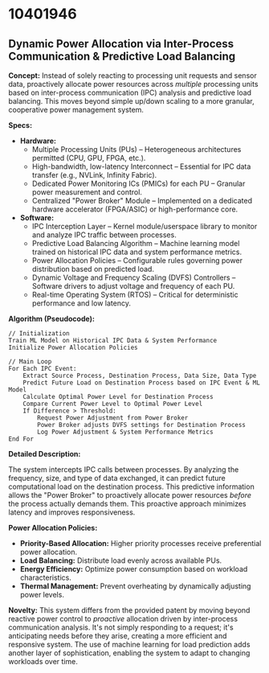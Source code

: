 # 10401946

## Dynamic Power Allocation via Inter-Process Communication & Predictive Load Balancing

**Concept:** Instead of solely reacting to processing unit requests and sensor data, proactively allocate power resources across *multiple* processing units based on inter-process communication (IPC) analysis and predictive load balancing. This moves beyond simple up/down scaling to a more granular, cooperative power management system.

**Specs:**

*   **Hardware:**
    *   Multiple Processing Units (PUs) – Heterogeneous architectures permitted (CPU, GPU, FPGA, etc.).
    *   High-bandwidth, low-latency Interconnect – Essential for IPC data transfer (e.g., NVLink, Infinity Fabric).
    *   Dedicated Power Monitoring ICs (PMICs) for each PU – Granular power measurement and control.
    *   Centralized "Power Broker" Module – Implemented on a dedicated hardware accelerator (FPGA/ASIC) or high-performance core.
*   **Software:**
    *   IPC Interception Layer – Kernel module/userspace library to monitor and analyze IPC traffic between processes.
    *   Predictive Load Balancing Algorithm – Machine learning model trained on historical IPC data and system performance metrics.
    *   Power Allocation Policies – Configurable rules governing power distribution based on predicted load.
    *   Dynamic Voltage and Frequency Scaling (DVFS) Controllers – Software drivers to adjust voltage and frequency of each PU.
    *   Real-time Operating System (RTOS) – Critical for deterministic performance and low latency.

**Algorithm (Pseudocode):**

```
// Initialization
Train ML Model on Historical IPC Data & System Performance
Initialize Power Allocation Policies

// Main Loop
For Each IPC Event:
    Extract Source Process, Destination Process, Data Size, Data Type
    Predict Future Load on Destination Process based on IPC Event & ML Model
    Calculate Optimal Power Level for Destination Process
    Compare Current Power Level to Optimal Power Level
    If Difference > Threshold:
        Request Power Adjustment from Power Broker
        Power Broker adjusts DVFS settings for Destination Process
        Log Power Adjustment & System Performance Metrics
End For
```

**Detailed Description:**

The system intercepts IPC calls between processes. By analyzing the frequency, size, and type of data exchanged, it can predict future computational load on the destination process. This predictive information allows the "Power Broker" to proactively allocate power resources *before* the process actually demands them. This proactive approach minimizes latency and improves responsiveness.

**Power Allocation Policies:**

*   **Priority-Based Allocation:** Higher priority processes receive preferential power allocation.
*   **Load Balancing:** Distribute load evenly across available PUs.
*   **Energy Efficiency:** Optimize power consumption based on workload characteristics.
*   **Thermal Management:** Prevent overheating by dynamically adjusting power levels.

**Novelty:** This system differs from the provided patent by moving beyond reactive power control to *proactive* allocation driven by inter-process communication analysis. It's not simply responding to a request; it's anticipating needs before they arise, creating a more efficient and responsive system. The use of machine learning for load prediction adds another layer of sophistication, enabling the system to adapt to changing workloads over time.